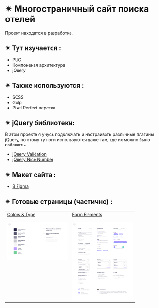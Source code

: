 # ✴︎ Многостраничный сайт поиска отелей

Проект находится в разработке.

## ✴︎ Тут изучается :
- PUG
- Компоненая архитектура
- jQuery

## ✴︎ Также используются :
- SCSS
- Gulp
- Pixel Perfect верстка

## ✴︎ jQuery библиотеки:
В этом проекте я учусь подключать и настраивать различные плагины jQuery, по этому тут они используются даже там, где их можно было избежать.

- [jQuery Validation ](https://jqueryvalidation.org/)
- [jQuery Nice Number](https://www.npmjs.com/package/jquery.nice-number)

## ✴︎ Макет сайта :
- [В Figma](https://www.figma.com/design/7W5R6uxAk0vCVzFZcPVegk/Untitled?t=UA9JdK1Lq5xzQqtc-0)


## ✴︎ Готовые страницы (частично) :
<table>
    <tr valign="top">
        <td>
            <a href='https://mariezin.github.io/search-for-hotels/app/pages/colors-&-type.html'>Colors & Type</a><br><br>
            <img src='./pixel-perfect/Colors%26Type.jpg' width='200'>
        </td>
        <td>
            <a href='https://mariezin.github.io/search-for-hotels/app/pages/form-elements.html'>Form Elements</a><br><br>
            <img src='./pixel-perfect/FormElements.jpg' width='200'>
        </td>
    </tr>
</table>






